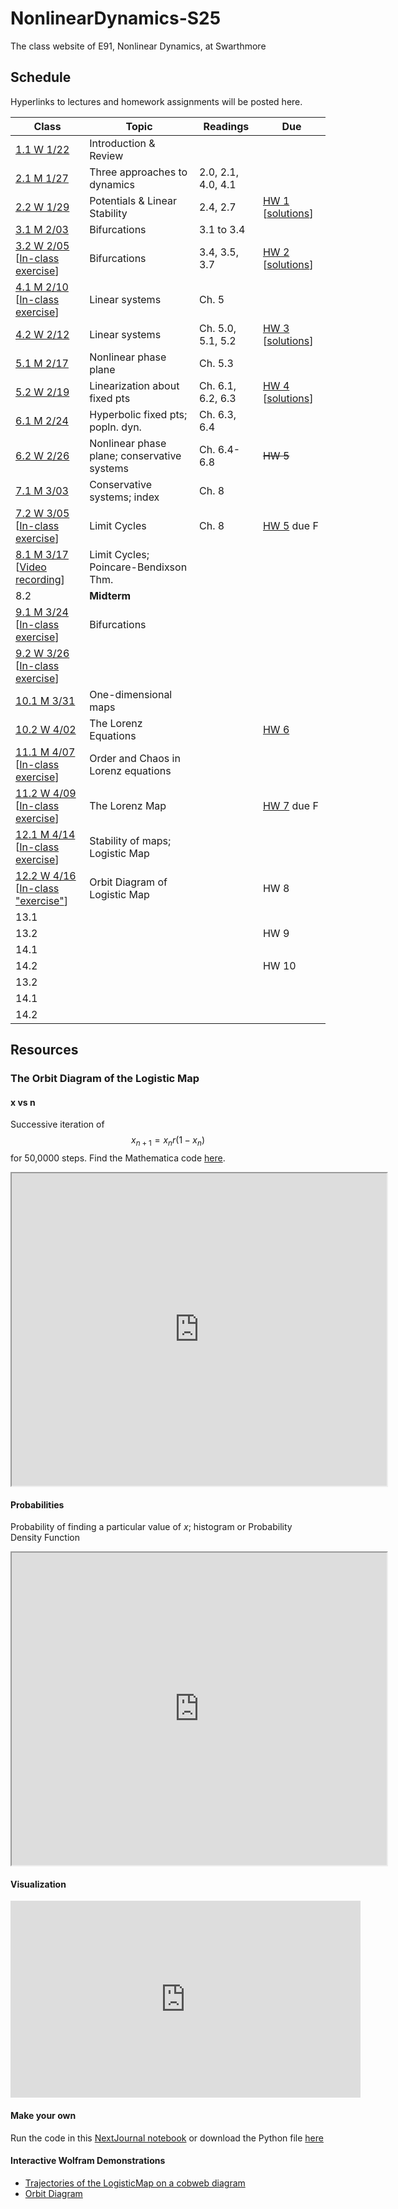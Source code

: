 # NonlinearDynamics-S25
The class website of E91, Nonlinear Dynamics, at Swarthmore

## Schedule

Hyperlinks to lectures and homework assignments will be posted here. 

| **Class**                                                                                | **Topic**                                   | **Readings**       | **Due**                                               |
|------------------------------------------------------------------------------------------|---------------------------------------------|--------------------|-------------------------------------------------------|
| [1.1 W 1/22](Lecs/E91.S25.Lec1.pdf)                                                      | Introduction & Review                       |                    |                                                       |
| [2.1 M 1/27](Lecs/E91.S25.Lec2.pdf)                                                      | Three approaches to dynamics                | 2.0, 2.1, 4.0, 4.1 |                                                       |
| [2.2 W 1/29](Lecs/E91.S25.Lec3.pdf)                                                      | Potentials & Linear Stability               | 2.4, 2.7           | [HW 1](HW/HW1.pdf) [[solutions](HW/HW1Solutions.pdf)] |
| [3.1 M 2/03](Lecs/E91.S25.Lec4.pdf)                                                      | Bifurcations                                | 3.1 to 3.4         |                                                       |
| [3.2 W 2/05](Lecs/E91.S25.Lec5.pdf)<br> [[In-class exercise](Exercises/Exercise1.pdf)]       | Bifurcations                                | 3.4, 3.5, 3.7      | [HW 2](HW/HW2.pdf) [[solutions](HW/HW2Solutions.pdf)] |
| [4.1 M 2/10](Lecs/E91.S25.Lec6.pdf) <br> [[In-class exercise](Exercises/Exercise2.pdf)]      | Linear systems                              | Ch. 5              |                                                       |
| [4.2 W 2/12](Lecs/E91.S25.Lec7.pdf)                                                      | Linear systems                              | Ch. 5.0, 5.1, 5.2  | [HW 3](HW/HW3.pdf) [[solutions](HW/HW3Solutions.pdf)] |
| [5.1 M 2/17](Lecs/E91.S25.Lec8.pdf)                                                      | Nonlinear phase plane                       | Ch. 5.3            |                                                       |
| [5.2 W 2/19](Lecs/E91.S25.Lec9.pdf)                                                      | Linearization about fixed pts               | Ch. 6.1, 6.2, 6.3  | [HW 4](HW/HW4.pdf) [[solutions](HW/HW4Solutions.pdf)] |
| [6.1 M 2/24](Lecs/E91.S25.Lec10.pdf)                                                     | Hyperbolic fixed pts; popln. dyn.           | Ch. 6.3, 6.4       |                                                       |
| [6.2 W 2/26](Lecs/E91.S25.Lec11.pdf)                                                     | Nonlinear phase plane; conservative systems | Ch. 6.4-6.8        | ~~HW 5~~                                              |
| [7.1 M 3/03](Lecs/E91.S25.Lec12.pdf)                                                     | Conservative systems; index                 | Ch. 8              |                                                       |
| [7.2 W 3/05](Lecs/E91.S25.Lec13.pdf)<br> [[In-class exercise](Exercises/Exercise3.pdf)]      | Limit Cycles                                | Ch. 8              | [HW 5](HW/HW5.pdf) due F                              |
| [8.1 M 3/17](Lecs/E91.S25.Lec14.pdf)<br> [[Video recording](https://tinyurl.com/E91March17)] | Limit Cycles; Poincare-Bendixson Thm.       |                    |                                                       |
| 8.2                                                                                      | **Midterm**                                 |                    |                                                       |
| [9.1 M 3/24](Lecs/E91.S25.Lec15.pdf)<br> [[In-class exercise](Exercises/Exercise4.pdf)]      | Bifurcations                                |                    |                                                       |
| [9.2 W 3/26](Lecs/#91.S25.Lec16.pdf)<br> [[In-class exercise](Exercises/Exercise5.pdf)]      |                                             |                    |                                                       |
| [10.1 M 3/31](Lecs/E91.S25.Lec17.pdf)                                                    | One-dimensional maps                        |                    |                                                       |
| [10.2 W 4/02](Lecs/E91.S25.Lec18.pdf)                                                    | The Lorenz Equations                        |                    | [HW 6](HW/HW6.pdf)                                    |
| [11.1 M 4/07](Lecs/E91.S25.Lec19.pdf)<br> [[In-class exercise](https://tinyurl.com/E91lorenz4/)]                                                    | Order and Chaos in Lorenz equations                                             |                    |                                                       |
| [11.2 W 4/09](Lecs/E91.S25.Lec20.pdf)<br> [[In-class exercise](Exercises/Exercise6.pdf)]                                                    | The Lorenz Map                                            |                    | [HW 7](HW/HW7.pdf) due F                              |
| [12.1 M 4/14](Lecs/E91.S25.Lec21.pdf)<br> [[In-class exercise](Exercises/Exercise7.pdf)]                                                    | Stability of maps; Logistic Map                                           |                    |                                                       |
| [12.2 W 4/16](Lecs/E91.S25.Lec22.pdf)<br> [[In-class "exercise"](https://tinyurl.com/E91broccoli)]                                                    | Orbit Diagram of Logistic Map                                            |                    | HW 8                                                  |
| 13.1                                                                                     |                                             |                    |                                                       |
| 13.2                                                                                     |                                             |                    | HW 9                                                  |
| 14.1                                                                                     |                                             |                    |                                                       |
| 14.2                                                                                     |                                             |                    | HW 10                                                 |
| 13.2                                                                                     |                                             |                    |                                                       |
| 14.1                                                                                     |                                             |                    |                                                       |
| 14.2                                                                                     |                                             |                    |                                                       |

## Resources

### The Orbit Diagram of the Logistic Map

#### x vs n

Successive iteration of $$x_{n+1} = x_n r (1-x_n)$$ for 50,0000 steps. Find the Mathematica code [here](Resources/LogisticMap_xvsn.nb).

<iframe src="https://www.wolframcloud.com/obj/a6fd182a-07de-4bfc-aac1-00d2bd25e5c7?_embed=iframe" width="600" height="500"></iframe>

#### Probabilities

Probability of finding a particular value of $x$; histogram or Probability Density Function

<iframe src="https://www.wolframcloud.com/obj/17a14ce7-adc6-42bc-90f5-edeb8e66ab04?_embed=iframe" width="600" height="500"></iframe>

#### Visualization

<iframe width="560" height="315" src="https://www.youtube-nocookie.com/embed/PtfPDfoF-iY?si=ZdUkYNN7SSS7e17s" title="YouTube video player" frameborder="0" allow="accelerometer; autoplay; clipboard-write; encrypted-media; gyroscope; picture-in-picture; web-share" referrerpolicy="strict-origin-when-cross-origin" allowfullscreen></iframe>

#### Make your own

Run the code in this [NextJournal notebook](https://nextjournal.com/emad-masroor-teaching/orbit-diagram-for-the-logistic-map) or download the Python file [here](Resources/orbitdiagram.py) 

#### Interactive Wolfram Demonstrations

- [Trajectories of the LogisticMap on a cobweb diagram](https://demonstrations.wolfram.com/TrajectoriesOfTheLogisticMap/)
- [Orbit Diagram](https://demonstrations.wolfram.com/ClassicLogisticMap/)



